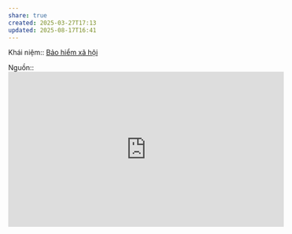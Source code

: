 ```yaml
---
share: true
created: 2025-03-27T17:13
updated: 2025-08-17T16:41
---
```

Khái niệm:: [Bảo hiểm xã hội](../../../%E2%9A%A1Hi%E1%BB%83u%20bi%E1%BA%BFt%20s%C3%A2u/%CE%9E%20Kh%C3%A1i%20ni%E1%BB%87m/B%E1%BA%A3o%20hi%E1%BB%83m%20x%C3%A3%20h%E1%BB%99i.md)

Nguồn:: <iframe width="560" height="315" src="https://www.youtube.com/embed/nvwIAKkSNzg?si=Smp0VkoXhh3AUkfX" title="YouTube video player" frameborder="0" allow="accelerometer; autoplay; clipboard-write; encrypted-media; gyroscope; picture-in-picture; web-share" referrerpolicy="strict-origin-when-cross-origin" allowfullscreen></iframe>
